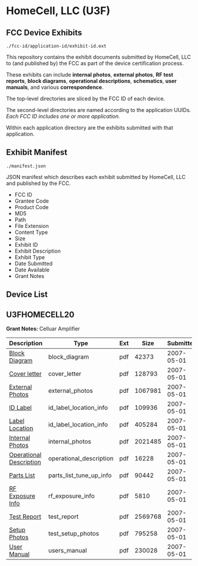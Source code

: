 # HomeCell, LLC (U3F)
## FCC Device Exhibits

```
./fcc-id/application-id/exhibit-id.ext
```

This repository contains the exhibit documents submitted by HomeCell, LLC to (and published by) the FCC as part of the device certification process.

These exhibits can include **internal photos**, **external photos**, **RF test reports**, **block diagrams**, **operational descriptions**, **schematics**, **user manuals**, and various **correspondence**.

The top-level directories are sliced by the FCC ID of each device.

The second-level directories are named according to the application UUIDs. *Each FCC ID includes one or more application.*

Within each application directory are the exhibits submitted with that application. 

## Exhibit Manifest

```
./manifest.json
```

JSON manifest which describes each exhibit submitted by HomeCell, LLC and published by the FCC.

- FCC ID
- Grantee Code
- Product Code
- MD5
- Path
- File Extension
- Content Type
- Size
- Exhibit ID
- Exhibit Description
- Exhibit Type
- Date Submitted
- Date Available
- Grant Notes

## Device List
## U3FHOMECELL20
**Grant Notes:** Celluar Amplifier

| Description | Type | Ext | Size | Submitted | Available |
| ----------- | ---- | --- | ---- | --------- | --------- |
| [Block Diagram](U3FHOMECELL20/ead8aaa219fa23a61c076af3fe31b8db/787183.pdf) | block_diagram | pdf | 42373 | 2007-05-01 | 2007-05-01 |
| [Cover letter](U3FHOMECELL20/ead8aaa219fa23a61c076af3fe31b8db/787184.pdf) | cover_letter | pdf | 128793 | 2007-05-01 | 2007-05-01 |
| [External Photos](U3FHOMECELL20/ead8aaa219fa23a61c076af3fe31b8db/787185.pdf) | external_photos | pdf | 1067981 | 2007-05-01 | 2007-05-01 |
| [ID Label](U3FHOMECELL20/ead8aaa219fa23a61c076af3fe31b8db/787186.pdf) | id_label_location_info | pdf | 109936 | 2007-05-01 | 2007-05-01 |
| [Label Location](U3FHOMECELL20/ead8aaa219fa23a61c076af3fe31b8db/787195.pdf) | id_label_location_info | pdf | 405284 | 2007-05-01 | 2007-05-01 |
| [Internal Photos](U3FHOMECELL20/ead8aaa219fa23a61c076af3fe31b8db/787187.pdf) | internal_photos | pdf | 2021485 | 2007-05-01 | 2007-05-01 |
| [Operational Description](U3FHOMECELL20/ead8aaa219fa23a61c076af3fe31b8db/787188.pdf) | operational_description | pdf | 16228 | 2007-05-01 | 2007-05-01 |
| [Parts List](U3FHOMECELL20/ead8aaa219fa23a61c076af3fe31b8db/787189.pdf) | parts_list_tune_up_info | pdf | 90442 | 2007-05-01 | 2007-05-01 |
| [RF Exposure Info](U3FHOMECELL20/ead8aaa219fa23a61c076af3fe31b8db/787190.pdf) | rf_exposure_info | pdf | 5810 | 2007-05-01 | 2007-05-01 |
| [Test Report](U3FHOMECELL20/ead8aaa219fa23a61c076af3fe31b8db/787192.pdf) | test_report | pdf | 2569768 | 2007-05-01 | 2007-05-01 |
| [Setup Photos](U3FHOMECELL20/ead8aaa219fa23a61c076af3fe31b8db/787193.pdf) | test_setup_photos | pdf | 795258 | 2007-05-01 | 2007-05-01 |
| [User Manual](U3FHOMECELL20/ead8aaa219fa23a61c076af3fe31b8db/787194.pdf) | users_manual | pdf | 230028 | 2007-05-01 | 2007-05-01 |
